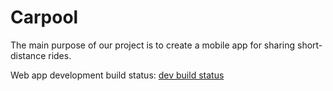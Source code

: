 # Carpool

[eduwiki]: https://eduwiki.wmi.amu.edu.pl/bikol/DPRILI1_2011920L/carpool

The main purpose of our project is to create a mobile app for sharing short-distance rides. 

Web app development build status: 
[dev build status](https://dev.azure.com/carpool-team/Carpool/_apis/build/status/WebApp-DEVELOPMENT "web app dev build status")
